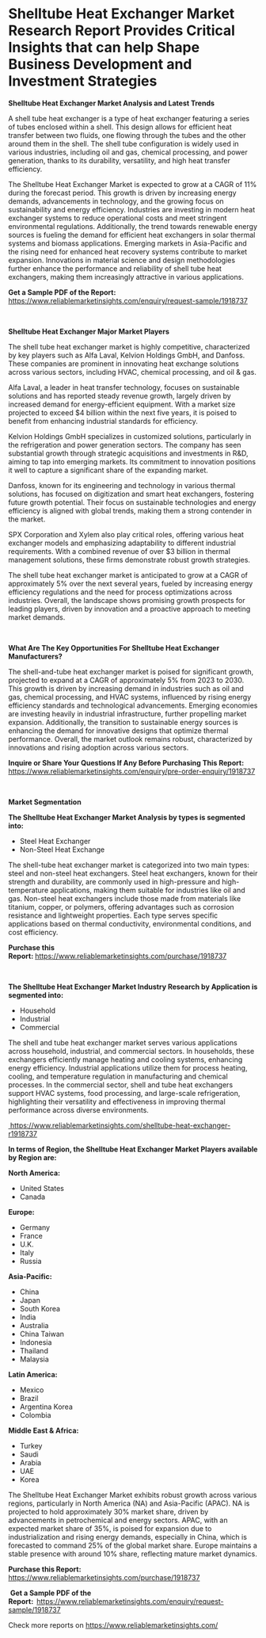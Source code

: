 <p><h1>Shelltube Heat Exchanger Market Research Report Provides Critical Insights that can help Shape Business Development and Investment Strategies</h1></p><p><strong>Shelltube Heat Exchanger Market Analysis and Latest Trends</strong></p>
<p><p>A shell tube heat exchanger is a type of heat exchanger featuring a series of tubes enclosed within a shell. This design allows for efficient heat transfer between two fluids, one flowing through the tubes and the other around them in the shell. The shell tube configuration is widely used in various industries, including oil and gas, chemical processing, and power generation, thanks to its durability, versatility, and high heat transfer efficiency.</p><p>The Shelltube Heat Exchanger Market is expected to grow at a CAGR of 11% during the forecast period. This growth is driven by increasing energy demands, advancements in technology, and the growing focus on sustainability and energy efficiency. Industries are investing in modern heat exchanger systems to reduce operational costs and meet stringent environmental regulations. Additionally, the trend towards renewable energy sources is fueling the demand for efficient heat exchangers in solar thermal systems and biomass applications. Emerging markets in Asia-Pacific and the rising need for enhanced heat recovery systems contribute to market expansion. Innovations in material science and design methodologies further enhance the performance and reliability of shell tube heat exchangers, making them increasingly attractive in various applications.</p></p>
<p><strong>Get a Sample PDF of the Report:&nbsp;</strong> <a href="https://www.reliablemarketinsights.com/enquiry/request-sample/1918737?utm_campaign=1512&utm_medium=2&utm_source=Github&utm_content=ia&utm_term=14012025&utm_id=shelltube-heat-exchanger">https://www.reliablemarketinsights.com/enquiry/request-sample/1918737</a></p>
<p>&nbsp;</p>
<p><strong>Shelltube Heat Exchanger Major Market Players</strong></p>
<p><p>The shell tube heat exchanger market is highly competitive, characterized by key players such as Alfa Laval, Kelvion Holdings GmbH, and Danfoss. These companies are prominent in innovating heat exchange solutions across various sectors, including HVAC, chemical processing, and oil & gas.</p><p>Alfa Laval, a leader in heat transfer technology, focuses on sustainable solutions and has reported steady revenue growth, largely driven by increased demand for energy-efficient equipment. With a market size projected to exceed $4 billion within the next five years, it is poised to benefit from enhancing industrial standards for efficiency.</p><p>Kelvion Holdings GmbH specializes in customized solutions, particularly in the refrigeration and power generation sectors. The company has seen substantial growth through strategic acquisitions and investments in R&D, aiming to tap into emerging markets. Its commitment to innovation positions it well to capture a significant share of the expanding market.</p><p>Danfoss, known for its engineering and technology in various thermal solutions, has focused on digitization and smart heat exchangers, fostering future growth potential. Their focus on sustainable technologies and energy efficiency is aligned with global trends, making them a strong contender in the market.</p><p>SPX Corporation and Xylem also play critical roles, offering various heat exchanger models and emphasizing adaptability to different industrial requirements. With a combined revenue of over $3 billion in thermal management solutions, these firms demonstrate robust growth strategies.</p><p>The shell tube heat exchanger market is anticipated to grow at a CAGR of approximately 5% over the next several years, fueled by increasing energy efficiency regulations and the need for process optimizations across industries. Overall, the landscape shows promising growth prospects for leading players, driven by innovation and a proactive approach to meeting market demands.</p></p>
<p>&nbsp;</p>
<p><strong>What Are The Key Opportunities For Shelltube Heat Exchanger Manufacturers?</strong></p>
<p><p>The shell-and-tube heat exchanger market is poised for significant growth, projected to expand at a CAGR of approximately 5% from 2023 to 2030. This growth is driven by increasing demand in industries such as oil and gas, chemical processing, and HVAC systems, influenced by rising energy efficiency standards and technological advancements. Emerging economies are investing heavily in industrial infrastructure, further propelling market expansion. Additionally, the transition to sustainable energy sources is enhancing the demand for innovative designs that optimize thermal performance. Overall, the market outlook remains robust, characterized by innovations and rising adoption across various sectors.</p></p>
<p><strong>Inquire or Share Your Questions If Any Before Purchasing This Report:</strong> <a href="https://www.reliablemarketinsights.com/enquiry/pre-order-enquiry/1918737?utm_campaign=1512&utm_medium=2&utm_source=Github&utm_content=ia&utm_term=14012025&utm_id=shelltube-heat-exchanger">https://www.reliablemarketinsights.com/enquiry/pre-order-enquiry/1918737</a></p>
<p>&nbsp;</p>
<p><strong>Market Segmentation</strong></p>
<p><strong>The Shelltube Heat Exchanger Market Analysis by types is segmented into:</strong></p>
<p><ul><li>Steel Heat Exchanger</li><li>Non-Steel Heat Exchange</li></ul></p>
<p><p>The shell-tube heat exchanger market is categorized into two main types: steel and non-steel heat exchangers. Steel heat exchangers, known for their strength and durability, are commonly used in high-pressure and high-temperature applications, making them suitable for industries like oil and gas. Non-steel heat exchangers include those made from materials like titanium, copper, or polymers, offering advantages such as corrosion resistance and lightweight properties. Each type serves specific applications based on thermal conductivity, environmental conditions, and cost efficiency.</p></p>
<p><strong>Purchase this Report:&nbsp;</strong><a href="https://www.reliablemarketinsights.com/purchase/1918737?utm_campaign=1512&utm_medium=2&utm_source=Github&utm_content=ia&utm_term=14012025&utm_id=shelltube-heat-exchanger">https://www.reliablemarketinsights.com/purchase/1918737</a></p>
<p>&nbsp;</p>
<p><strong>The Shelltube Heat Exchanger Market Industry Research by Application is segmented into:</strong></p>
<p><ul><li>Household</li><li>Industrial</li><li>Commercial</li></ul></p>
<p><p>The shell and tube heat exchanger market serves various applications across household, industrial, and commercial sectors. In households, these exchangers efficiently manage heating and cooling systems, enhancing energy efficiency. Industrial applications utilize them for process heating, cooling, and temperature regulation in manufacturing and chemical processes. In the commercial sector, shell and tube heat exchangers support HVAC systems, food processing, and large-scale refrigeration, highlighting their versatility and effectiveness in improving thermal performance across diverse environments.</p></p>
<p><a href="https://www.reliablemarketinsights.com/shelltube-heat-exchanger-r1918737?utm_campaign=1512&utm_medium=2&utm_source=Github&utm_content=ia&utm_term=14012025&utm_id=shelltube-heat-exchanger">&nbsp;https://www.reliablemarketinsights.com/shelltube-heat-exchanger-r1918737</a></p>
<p><strong>In terms of Region, the Shelltube Heat Exchanger Market Players available by Region are:</strong></p>
<p>
    <p> <strong> North America: </strong>
        <ul>
            <li>United States</li>
            <li>Canada</li>
        </ul>
        </p> 
    <p> <strong> Europe: </strong>
        <ul>
            <li>Germany</li>
            <li>France</li>
            <li>U.K.</li>
            <li>Italy</li>
            <li>Russia</li>
        </ul>
        </p> 
    <p> <strong> Asia-Pacific: </strong>
        <ul>
            <li>China</li>
            <li>Japan</li>
            <li>South Korea</li>
            <li>India</li>
            <li>Australia</li>
            <li>China Taiwan</li>
            <li>Indonesia</li>
            <li>Thailand</li>
            <li>Malaysia</li>
        </ul>
        </p> 
    <p> <strong> Latin America: </strong>
        <ul>
            <li>Mexico</li>
            <li>Brazil</li>
            <li>Argentina Korea</li>
            <li>Colombia</li>
        </ul>
        </p> 
    <p> <strong> Middle East & Africa: </strong>
        <ul>
            <li>Turkey</li>
            <li>Saudi</li>
            <li>Arabia</li>
            <li>UAE</li>
            <li>Korea</li>
        </ul>
    </p>
    </p>
<p><p>The Shelltube Heat Exchanger Market exhibits robust growth across various regions, particularly in North America (NA) and Asia-Pacific (APAC). NA is projected to hold approximately 30% market share, driven by advancements in petrochemical and energy sectors. APAC, with an expected market share of 35%, is poised for expansion due to industrialization and rising energy demands, especially in China, which is forecasted to command 25% of the global market share. Europe maintains a stable presence with around 10% share, reflecting mature market dynamics.</p></p>
<p><strong>Purchase this Report: </strong><a href="https://www.reliablemarketinsights.com/purchase/1918737?utm_campaign=1512&utm_medium=2&utm_source=Github&utm_content=ia&utm_term=14012025&utm_id=shelltube-heat-exchanger">https://www.reliablemarketinsights.com/purchase/1918737</a></p>
<p>&nbsp;<strong>Get a Sample PDF of the Report:&nbsp;&nbsp;</strong><a href="https://www.reliablemarketinsights.com/enquiry/request-sample/1918737?utm_campaign=1512&utm_medium=2&utm_source=Github&utm_content=ia&utm_term=14012025&utm_id=shelltube-heat-exchanger">https://www.reliablemarketinsights.com/enquiry/request-sample/1918737</a></p>
<p><strong></strong></p>
<p>Check more reports on <a href="https://www.reliablemarketinsights.com/?utm_campaign=1512&utm_medium=2&utm_source=Github&utm_content=ia&utm_term=14012025&utm_id=shelltube-heat-exchanger">https://www.reliablemarketinsights.com/</a></p>